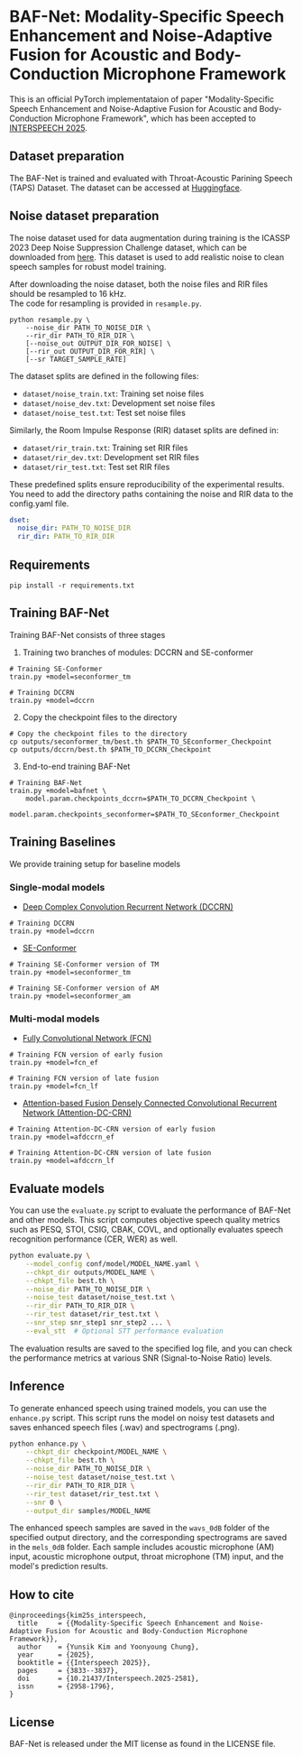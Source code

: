 # BAF-Net: Modality-Specific Speech Enhancement and Noise-Adaptive Fusion for Acoustic and Body-Conduction Microphone Framework

This is an official PyTorch implementataion of paper "Modality-Specific Speech Enhancement and Noise-Adaptive Fusion for Acoustic and Body-Conduction Microphone Framework", which has been accepted to [INTERSPEECH 2025](https://www.isca-archive.org/interspeech_2025/kim25s_interspeech.html#). 

## Dataset preparation
The BAF-Net is trained and evaluated with Throat-Acoustic Parining Speech (TAPS) Dataset. The dataset can be accessed at [Huggingface](https://huggingface.co/datasets/yskim3271/Throat_and_Acoustic_Pairing_Speech_Dataset).

## Noise dataset preparation
The noise dataset used for data augmentation during training is the ICASSP 2023 Deep Noise Suppression Challenge dataset, which can be downloaded from [here](https://github.com/microsoft/DNS-Challenge). This dataset is used to add realistic noise to clean speech samples for robust model training.

After downloading the noise dataset, both the noise files and RIR files should be resampled to 16 kHz.  
The code for resampling is provided in `resample.py`.

```
python resample.py \
    --noise_dir PATH_TO_NOISE_DIR \
    --rir_dir PATH_TO_RIR_DIR \
    [--noise_out OUTPUT_DIR_FOR_NOISE] \
    [--rir_out OUTPUT_DIR_FOR_RIR] \
    [--sr TARGET_SAMPLE_RATE]
```


The dataset splits are defined in the following files:
- `dataset/noise_train.txt`: Training set noise files
- `dataset/noise_dev.txt`: Development set noise files  
- `dataset/noise_test.txt`: Test set noise files

Similarly, the Room Impulse Response (RIR) dataset splits are defined in:
- `dataset/rir_train.txt`: Training set RIR files
- `dataset/rir_dev.txt`: Development set RIR files
- `dataset/rir_test.txt`: Test set RIR files

These predefined splits ensure reproducibility of the experimental results.
You need to add the directory paths containing the noise and RIR data to the config.yaml file.
```yaml
dset:
  noise_dir: PATH_TO_NOISE_DIR
  rir_dir: PATH_TO_RIR_DIR
```

## Requirements
`pip install -r requirements.txt`

## Training BAF-Net
Training BAF-Net consists of three stages
1. Training two branches of modules: DCCRN and SE-conformer
```
# Training SE-Conformer
train.py +model=seconformer_tm

# Training DCCRN
train.py +model=dccrn
```

2. Copy the checkpoint files to the directory
```
# Copy the checkpoint files to the directory
cp outputs/seconformer_tm/best.th $PATH_TO_SEconformer_Checkpoint
cp outputs/dccrn/best.th $PATH_TO_DCCRN_Checkpoint
```

3. End-to-end training BAF-Net
```
# Training BAF-Net
train.py +model=bafnet \
    model.param.checkpoints_dccrn=$PATH_TO_DCCRN_Checkpoint \
    model.param.checkpoints_seconformer=$PATH_TO_SEconformer_Checkpoint
```


## Training Baselines
We provide training setup for baseline models

### Single-modal models
- [Deep Complex Convolution Recurrent Network (DCCRN)](https://arxiv.org/abs/2008.00264)
```
# Training DCCRN
train.py +model=dccrn
```
- [SE-Conformer](https://kakaoenterprise.github.io/papers/interspeech2021-se-conformer)
```
# Training SE-Conformer version of TM
train.py +model=seconformer_tm

# Training SE-Conformer version of AM
train.py +model=seconformer_am
```

### Multi-modal models
- [Fully Convolutional Network (FCN)](https://arxiv.org/abs/1911.09847)
```
# Training FCN version of early fusion
train.py +model=fcn_ef

# Training FCN version of late fusion
train.py +model=fcn_lf
```

- [Attention-based Fusion Densely Connected Convolutional Recurrent Network (Attention-DC-CRN)](https://ieeexplore.ieee.org/document/9746374/)
```
# Training Attention-DC-CRN version of early fusion
train.py +model=afdccrn_ef

# Training Attention-DC-CRN version of late fusion
train.py +model=afdccrn_lf
```

## Evaluate models
You can use the `evaluate.py` script to evaluate the performance of BAF-Net and other models. This script computes objective speech quality metrics such as PESQ, STOI, CSIG, CBAK, COVL, and optionally evaluates speech recognition performance (CER, WER) as well.

```bash
python evaluate.py \
    --model_config conf/model/MODEL_NAME.yaml \
    --chkpt_dir outputs/MODEL_NAME \
    --chkpt_file best.th \
    --noise_dir PATH_TO_NOISE_DIR \
    --noise_test dataset/noise_test.txt \
    --rir_dir PATH_TO_RIR_DIR \
    --rir_test dataset/rir_test.txt \
    --snr_step snr_step1 snr_step2 ... \
    --eval_stt  # Optional STT performance evaluation
```

The evaluation results are saved to the specified log file, and you can check the performance metrics at various SNR (Signal-to-Noise Ratio) levels.

## Inference
To generate enhanced speech using trained models, you can use the `enhance.py` script. This script runs the model on noisy test datasets and saves enhanced speech files (.wav) and spectrograms (.png).

```bash
python enhance.py \
    --chkpt_dir checkpoint/MODEL_NAME \
    --chkpt_file best.th \
    --noise_dir PATH_TO_NOISE_DIR \
    --noise_test dataset/noise_test.txt \
    --rir_dir PATH_TO_RIR_DIR \
    --rir_test dataset/rir_test.txt \
    --snr 0 \
    --output_dir samples/MODEL_NAME
```

The enhanced speech samples are saved in the `wavs_0dB` folder of the specified output directory, and the corresponding spectrograms are saved in the `mels_0dB` folder. Each sample includes acoustic microphone (AM) input, acoustic microphone output, throat microphone (TM) input, and the model's prediction results.

## How to cite
```
@inproceedings{kim25s_interspeech,
  title     = {{Modality-Specific Speech Enhancement and Noise-Adaptive Fusion for Acoustic and Body-Conduction Microphone Framework}},
  author    = {Yunsik Kim and Yoonyoung Chung},
  year      = {2025},
  booktitle = {{Interspeech 2025}},
  pages     = {3833--3837},
  doi       = {10.21437/Interspeech.2025-2581},
  issn      = {2958-1796},
}
```
## License
BAF-Net is released under the MIT license as found in the LICENSE file.